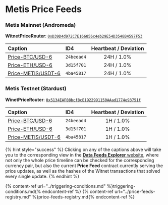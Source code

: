 # Metis Price Feeds

### **Metis Mainnet** (Andromeda)

**WitnetPriceRouter**: [`0xD39D4d972C7E166856c4eb29E54D3548B4597F53`](https://andromeda-explorer.metis.io/address/0xD39D4d972C7E166856c4eb29E54D3548B4597F53/read-contract)

| **Caption** | **ID4** | **Heartbeat / Deviation**
| :- | :- | :-: 
| [Price-BTC/USD-6](https://feeds.witnet.io/feeds/metis-mainnet_btc-usd_6) | `24beead4` | 24H / 1.0% 
| [Price-ETH/USD-6](https://feeds.witnet.io/feeds/metis-mainnet_eth-usd_6) | `3d15f701` | 24H / 1.0% 
| [Price-METIS/USDT-6](https://feeds.witnet.io/feeds/metis-mainnet_metis-usdt_6) | `4ba45817` | 24H / 1.0% 

### **Metis Testnet** (Stardust)

**WinetPriceRouter**: [`0x5134EAF08bcf8cE1922991150AAad1774e93751f`](https://stardust-explorer.metis.io/address/0x5134EAF08bcf8cE1922991150AAad1774e93751f/read-contract)

| **Caption** | **ID4** | **Heartbeat / Deviation** 
| :- | :- | :-: 
| [Price-BTC/USD-6](https://feeds.witnet.io/feeds/metis-testnet_btc-usd_6) | `24beead4` | 1H / 1.0% 
| [Price-ETH/USD-6](https://feeds.witnet.io/feeds/metis-testnet_eth-usd_6) | `3d15f701` | 1H / 1.0% 
| [Price-METIS/USDT-6](https://feeds.witnet.io/feeds/metis-testnet_metis-usdt_6) | `4ba45817` | 1H / 1.0% 

{% hint style="success" %}
Clicking on any of the captions above will take you to the corresponding view in the [**Data Feeds Explorer** website](https://feeds.witnet.io), where not only the whole price timeline can be checked for the corresponding currency pair, but also the current **Price Feed** contract currently serving the price updates, as well as the hashes of the Witnet transactions that solved every single update. 
{% endhint %}

{% content-ref url="../triggering-conditions.md" %}triggering-conditions.md{% endcontent-ref %}
{% content-ref url="../price-feeds-registry.md" %}price-feeds-registry.md{% endcontent-ref %}
